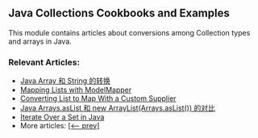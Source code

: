 ## Java Collections Cookbooks and Examples

This module contains articles about conversions among Collection types and arrays in Java.

### Relevant Articles: 

- [Java Array 和 String 的转换](https://www.ossez.com/t/java-array-string/13685)
- [Mapping Lists with ModelMapper](https://www.baeldung.com/java-modelmapper-lists)
- [Converting List to Map With a Custom Supplier](https://www.baeldung.com/list-to-map-supplier)
- [Java Arrays.asList 和 new ArrayList(Arrays.asList()) 的对比](https://www.ossez.com/t/java-arrays-aslist-new-arraylist-arrays-aslist/13680)
- [Iterate Over a Set in Java](https://www.baeldung.com/java-iterate-set)
- More articles: [[<-- prev]](../java-collections-conversions)
